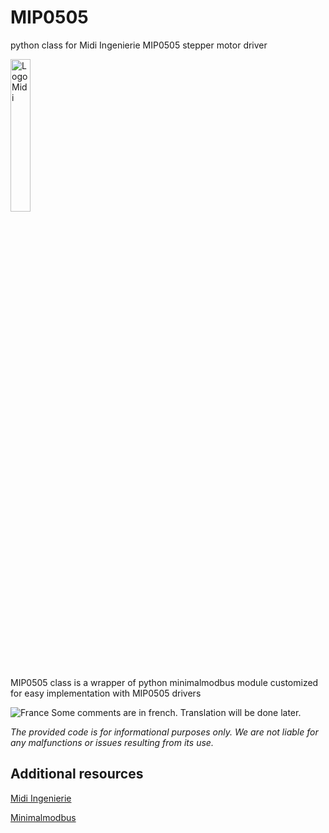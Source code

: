 # MIP0505
python class for Midi Ingenierie MIP0505 stepper motor driver

<img src="https://www.midi-ingenierie.com/wp-content/uploads/2021/02/cropped-logo_midi_ingenierie2021.png" alt="Logo Midi" style="width:25%;">

MIP0505 class is a wrapper of python minimalmodbus module customized for easy implementation with MIP0505 drivers

![France](https://raw.githubusercontent.com/stevenrskelton/flag-icon/master/png/16/country-4x3/fr.png "France") Some comments are in french. Translation will be done later.

*The provided code is for informational purposes only. We are not liable for any malfunctions or issues resulting from its use.*

## Additional resources

[Midi Ingenierie](https://www.midi-ingenierie.com)

[Minimalmodbus](https://minimalmodbus.readthedocs.io)


